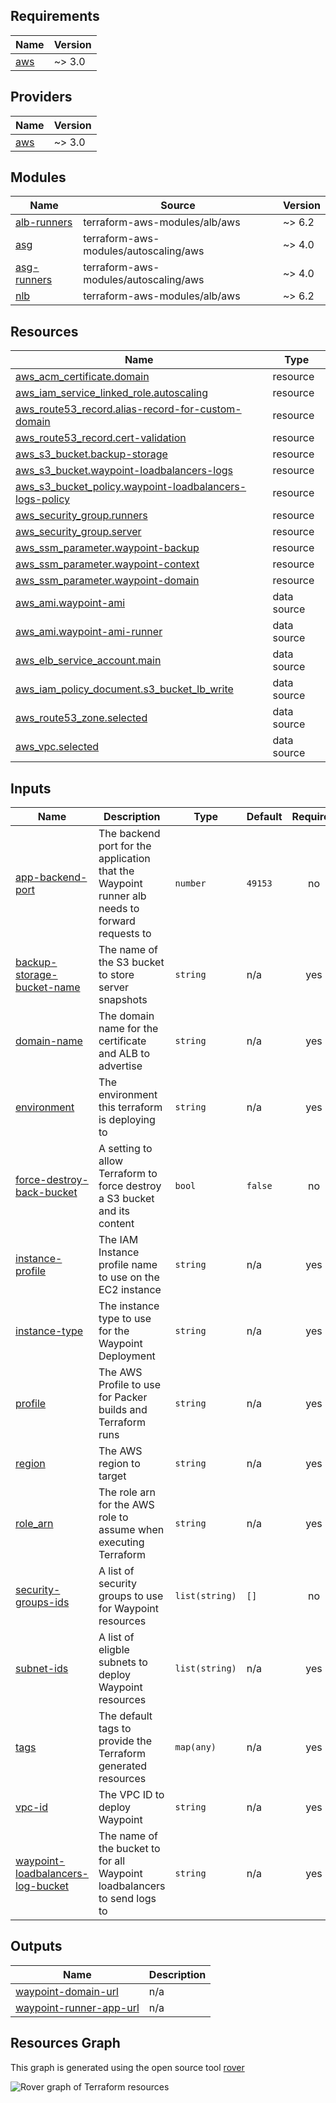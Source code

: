 ## Requirements

| Name | Version |
|------|---------|
| <a name="requirement_aws"></a> [aws](#requirement\_aws) | ~> 3.0 |

## Providers

| Name | Version |
|------|---------|
| <a name="provider_aws"></a> [aws](#provider\_aws) | ~> 3.0 |

## Modules

| Name | Source | Version |
|------|--------|---------|
| <a name="module_alb-runners"></a> [alb-runners](#module\_alb-runners) | terraform-aws-modules/alb/aws | ~> 6.2 |
| <a name="module_asg"></a> [asg](#module\_asg) | terraform-aws-modules/autoscaling/aws | ~> 4.0 |
| <a name="module_asg-runners"></a> [asg-runners](#module\_asg-runners) | terraform-aws-modules/autoscaling/aws | ~> 4.0 |
| <a name="module_nlb"></a> [nlb](#module\_nlb) | terraform-aws-modules/alb/aws | ~> 6.2 |

## Resources

| Name | Type |
|------|------|
| [aws_acm_certificate.domain](https://registry.terraform.io/providers/hashicorp/aws/latest/docs/resources/acm_certificate) | resource |
| [aws_iam_service_linked_role.autoscaling](https://registry.terraform.io/providers/hashicorp/aws/latest/docs/resources/iam_service_linked_role) | resource |
| [aws_route53_record.alias-record-for-custom-domain](https://registry.terraform.io/providers/hashicorp/aws/latest/docs/resources/route53_record) | resource |
| [aws_route53_record.cert-validation](https://registry.terraform.io/providers/hashicorp/aws/latest/docs/resources/route53_record) | resource |
| [aws_s3_bucket.backup-storage](https://registry.terraform.io/providers/hashicorp/aws/latest/docs/resources/s3_bucket) | resource |
| [aws_s3_bucket.waypoint-loadbalancers-logs](https://registry.terraform.io/providers/hashicorp/aws/latest/docs/resources/s3_bucket) | resource |
| [aws_s3_bucket_policy.waypoint-loadbalancers-logs-policy](https://registry.terraform.io/providers/hashicorp/aws/latest/docs/resources/s3_bucket_policy) | resource |
| [aws_security_group.runners](https://registry.terraform.io/providers/hashicorp/aws/latest/docs/resources/security_group) | resource |
| [aws_security_group.server](https://registry.terraform.io/providers/hashicorp/aws/latest/docs/resources/security_group) | resource |
| [aws_ssm_parameter.waypoint-backup](https://registry.terraform.io/providers/hashicorp/aws/latest/docs/resources/ssm_parameter) | resource |
| [aws_ssm_parameter.waypoint-context](https://registry.terraform.io/providers/hashicorp/aws/latest/docs/resources/ssm_parameter) | resource |
| [aws_ssm_parameter.waypoint-domain](https://registry.terraform.io/providers/hashicorp/aws/latest/docs/resources/ssm_parameter) | resource |
| [aws_ami.waypoint-ami](https://registry.terraform.io/providers/hashicorp/aws/latest/docs/data-sources/ami) | data source |
| [aws_ami.waypoint-ami-runner](https://registry.terraform.io/providers/hashicorp/aws/latest/docs/data-sources/ami) | data source |
| [aws_elb_service_account.main](https://registry.terraform.io/providers/hashicorp/aws/latest/docs/data-sources/elb_service_account) | data source |
| [aws_iam_policy_document.s3_bucket_lb_write](https://registry.terraform.io/providers/hashicorp/aws/latest/docs/data-sources/iam_policy_document) | data source |
| [aws_route53_zone.selected](https://registry.terraform.io/providers/hashicorp/aws/latest/docs/data-sources/route53_zone) | data source |
| [aws_vpc.selected](https://registry.terraform.io/providers/hashicorp/aws/latest/docs/data-sources/vpc) | data source |

## Inputs

| Name | Description | Type | Default | Required |
|------|-------------|------|---------|:--------:|
| <a name="input_app-backend-port"></a> [app-backend-port](#input\_app-backend-port) | The backend port for the application that the Waypoint runner alb needs to forward requests to | `number` | `49153` | no |
| <a name="input_backup-storage-bucket-name"></a> [backup-storage-bucket-name](#input\_backup-storage-bucket-name) | The name of the S3 bucket to store server snapshots | `string` | n/a | yes |
| <a name="input_domain-name"></a> [domain-name](#input\_domain-name) | The domain name for the certificate and ALB to advertise | `string` | n/a | yes |
| <a name="input_environment"></a> [environment](#input\_environment) | The environment this terraform is deploying to | `string` | n/a | yes |
| <a name="input_force-destroy-back-bucket"></a> [force-destroy-back-bucket](#input\_force-destroy-back-bucket) | A setting to allow Terraform to force destroy a S3 bucket and its content | `bool` | `false` | no |
| <a name="input_instance-profile"></a> [instance-profile](#input\_instance-profile) | The IAM Instance profile name to use on the EC2 instance | `string` | n/a | yes |
| <a name="input_instance-type"></a> [instance-type](#input\_instance-type) | The instance type to use for the Waypoint Deployment | `string` | n/a | yes |
| <a name="input_profile"></a> [profile](#input\_profile) | The AWS Profile to use for Packer builds and Terraform runs | `string` | n/a | yes |
| <a name="input_region"></a> [region](#input\_region) | The AWS region to target | `string` | n/a | yes |
| <a name="input_role_arn"></a> [role\_arn](#input\_role\_arn) | The role arn for the AWS role to assume when executing Terraform | `string` | n/a | yes |
| <a name="input_security-groups-ids"></a> [security-groups-ids](#input\_security-groups-ids) | A list of security groups to use for Waypoint resources | `list(string)` | `[]` | no |
| <a name="input_subnet-ids"></a> [subnet-ids](#input\_subnet-ids) | A list of eligble subnets to deploy Waypoint resources | `list(string)` | n/a | yes |
| <a name="input_tags"></a> [tags](#input\_tags) | The default tags to provide the Terraform generated resources | `map(any)` | n/a | yes |
| <a name="input_vpc-id"></a> [vpc-id](#input\_vpc-id) | The VPC ID to deploy Waypoint | `string` | n/a | yes |
| <a name="input_waypoint-loadbalancers-log-bucket"></a> [waypoint-loadbalancers-log-bucket](#input\_waypoint-loadbalancers-log-bucket) | The name of the bucket to for all Waypoint loadbalancers to send logs to | `string` | n/a | yes |

## Outputs

| Name | Description |
|------|-------------|
| <a name="output_waypoint-domain-url"></a> [waypoint-domain-url](#output\_waypoint-domain-url) | n/a |
| <a name="output_waypoint-runner-app-url"></a> [waypoint-runner-app-url](#output\_waypoint-runner-app-url) | n/a |

## Resources Graph

This graph is generated using the open source tool [rover](https://github.com/im2nguyen/rover)

![Rover graph of Terraform resources](../static/img/rover.png)